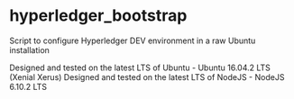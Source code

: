# hyperledger_bootstrap
Script to configure Hyperledger DEV environment in a raw Ubuntu installation


Designed and tested on the latest LTS of Ubuntu - Ubuntu 16.04.2 LTS (Xenial Xerus)
Designed and tested on the latest LTS of NodeJS - NodeJS 6.10.2 LTS



